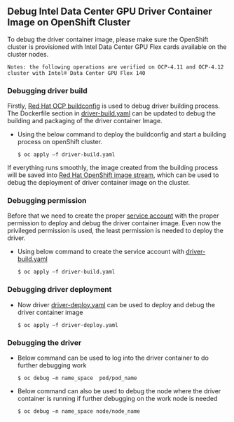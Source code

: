 ## Debug Intel Data Center GPU Driver Container Image on OpenShift Cluster 

To debug the driver container image, please make sure the OpenShift cluster is provisioned with Intel Data Center GPU Flex cards available on the cluster nodes. 

`Notes: the following operations are verified on OCP-4.11 and OCP-4.12 cluster with Intel® Data Center GPU Flex 140`

### Debugging driver build 
Firstly, [Red Hat OCP buildconfig](https://docs.openshift.com/container-platform/4.11/cicd/builds/understanding-buildconfigs.html) is used to debug driver building process. The Dockerfile section in [driver-build.yaml](driver-build.yaml) can be updated to debug the building and packaging of the driver container Image. 

- Using the below command to deploy the buildconfig and start a building process on openShift cluster. 

  `$ oc apply –f driver-build.yaml` 

If everything runs smoothly, the image created from the building process will be saved into [Red Hat OpenShift image stream](https://docs.openshift.com/container-platform/4.11/openshift_images/image-streams-manage.html), which can be used to debug the deployment of driver container image on the cluster. 

### Debugging permission
Before that we need to create the proper [service account](https://kubernetes.io/docs/concepts/security/service-accounts/) with the proper permission to deploy and debug the driver container image. Even now the privileged permission is used, the least permission is needed to deploy the driver. 

* Using below command to create the service account with [driver-build.yaml](driver-build.yaml)   

  `$ oc apply –f driver-build.yaml`

### Debugging driver deployment 
* Now driver [driver-deploy.yaml](driver-deploy.yaml) can be used to deploy and debug the driver container image 

  `$ oc apply –f driver-deploy.yaml `

### Debugging the driver
* Below command can be used to log into the driver container to do further debugging work 

  `$ oc debug –n name_space  pod/pod_name` 

* Below command can also be used to debug the node where the driver container is running if further debugging on the work node is needed 

  `$ oc debug –n name_space node/node_name` 
